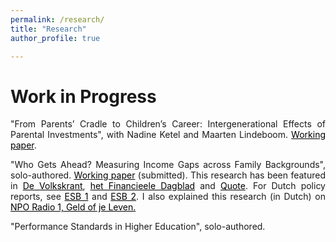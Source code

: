 ```yaml
---
permalink: /research/
title: "Research"
author_profile: true

---
```


<p align="justify">  

</p>

# Work in Progress

<p align="justify"> 
"From Parents’ Cradle to Children’s Career: Intergenerational Effects of Parental Investments", with Nadine Ketel and Maarten Lindeboom.  
<a href="https://sanderdevries.github.io/intergenerationalBirthOrder.pdf" style="color: black;">Working paper</a>.
<p align="justify">  


<p align="justify"> 
"Who Gets Ahead? Measuring Income Gaps across Family Backgrounds", solo-authored. 
<a href="https://sanderdevries.github.io/intGenMLsep4.pdf" style="color: black;">Working paper</a> (submitted).
This research has been featured in <a href="https://www.volkskrant.nl/economie/vu-econoom-kansenongelijkheid-in-nederland-groter-dan-in-veel-andere-westerse-landen~b8b9f614/" style="color: black;">De Volkskrant</a>, <a href="https://fd.nl/economie/1559658/kansenongelijkheid-in-nederland-groter-dan-in-andere-westerse-landen" style="color: black;">het Financieele Dagblad</a> and <a href="https://www.quotenet.nl/financien/a65121235/onderzoek-suikerooms-economische-factor-rijkdom/" style="color: black;">Quote</a>. For Dutch policy reports, see <a href="https://esb.nu/economisch-succes-hangt-sterk-samen-met-familieachtergrond/" style="color: black;">ESB 1</a> and <a href="https://esb.nu/inkomen-kind-in-nederland-relatief-sterk-bepaald-door-dat-van-de-ouder/" style="color: black;">ESB 2</a>. I also explained this research (in Dutch) on <a href="https://www.nporadio1.nl/fragmenten/geld-of-je-leven/0197ac1f-ee92-73c5-9c17-b72fa717fa86/2025-06-26-kansenongelijkheid-in-nederland-groter-dan-gedacht" style="color: black;">NPO Radio 1, Geld of je Leven.</a>
  
  
<p align="justify"> 
"Performance Standards in Higher Education", solo-authored.


